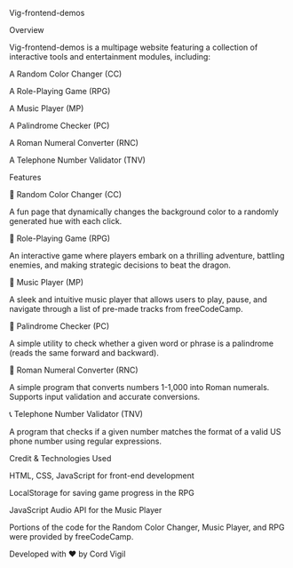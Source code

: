 Vig-frontend-demos

Overview

Vig-frontend-demos is a multipage website featuring a collection of interactive tools and entertainment modules, including:

A Random Color Changer (CC)

A Role-Playing Game (RPG)

A Music Player (MP)

A Palindrome Checker (PC)

A Roman Numeral Converter (RNC)

A Telephone Number Validator (TNV)

Features

🎨 Random Color Changer (CC)

A fun page that dynamically changes the background color to a randomly generated hue with each click.

🏹 Role-Playing Game (RPG)

An interactive game where players embark on a thrilling adventure, battling enemies, and making strategic decisions to beat the dragon.

🎵 Music Player (MP)

A sleek and intuitive music player that allows users to play, pause, and navigate through a list of pre-made tracks from freeCodeCamp.

🔄 Palindrome Checker (PC)

A simple utility to check whether a given word or phrase is a palindrome (reads the same forward and backward).

🔢 Roman Numeral Converter (RNC) 

A simple program that converts numbers 1-1,000 into Roman numerals. Supports input validation and accurate conversions.

📞 Telephone Number Validator (TNV)

A program that checks if a given number matches the format of a valid US phone number using regular expressions.

Credit & Technologies Used

HTML, CSS, JavaScript for front-end development

LocalStorage for saving game progress in the RPG

JavaScript Audio API for the Music Player

Portions of the code for the Random Color Changer, Music Player, and RPG were provided by freeCodeCamp.

Developed with ❤️ by Cord Vigil

